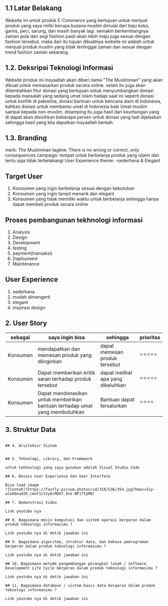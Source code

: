 ## 1.1 Latar Belakang
Website ini untuk produk E-Commerce yang bertujuan untuk menjual produk yang saya miliki berupa busana muslim dimulai dari baju koko, gamis, peci, sarung, dan masih banyak lagi. semakin berkembangnya zaman pula dari segi fashion pasti akan lebih maju juga sesuai dengan fashion tersebut. maka dari itu tujuan dibuatnya website ini adalah untuk menjual produk muslim yang tidak tertinggal zaman dan sesuai dengan trend fashion zaman sekarang.
## 1.2. Deksripsi Teknologi Informasi
Website produk ini insyaallah akan diberi nama "The Muslimman" yang akan dibuat untuk memasarkan produk secara online. selain itu juga akan ditambahkan fitur donasi yang bertujuan untuk menyumbangkan donasi kepada massalah yang sedang umat islam hadapi saat ini seperti donasi untuk konflik di palestina, donasi bantuan untuk bencana alam di Indonesia, bahkan donasi untuk membantu umat di Indonesia baik Umat muslim sampai kepada non-muslim. disamping itu juga hasil dari keuntungan yang di dapat akan disisihkan beberapa persen untuk donasi yang tadi dijelaskan sehingga hasil yang kita dapatkan insyaallah berkah.

## 1.3. Branding
merk: The Muslimman
tagline: There is no wrong or correct, only consequences
campaign: tempat untuk berbelanja produk yang islami dan tentu saja tidak terbelakangi
User Experience theme: 
-sederhana & Elegant

## Target User
1. Konsumen yang ingin berbelanja sesuai dengan kebutuhan
2. Konsumen yang ingin tampil menarik dan elegant
3. Konsumen yang tidak memiliki waktu untuk berbelanja sehingga hanya dapat membeli produk secara online

## Proses pembangunan tekhnologi informasi
1. Analysis
2. Design
3. Development
4. testing
5. payment(transaksi)
6. Deployment
7. Maintenance

## User Experience
1. sederhana
2. mudah dimengerti
3. elegant
4. inspirasi design: 

## 2. User Story

sebagai | saya ingin bisa | sehingga | prioritas
---|---|---|---
Konsumen | mendapatkan dan memesan produk yang diinginkan | dapat memesan produk tersebut | ⭐⭐⭐⭐⭐
Konsumen | Dapat memberikan kritik saran terhadap produk tersebut | dapat melihat apa yang dikeluhkan   | ⭐⭐⭐⭐⭐
Konsumen | Dapat mendonasikan untuk memberikan bantuan terhadap umat yang membutuhkan | Bantuan dapat tersalurkan | ⭐⭐⭐⭐
## 3. Struktur Data


```

## 4. Arsitektur Sistem


## 5. Teknologi, Library, dan Framework

untuk tekhnologi yang saya gunakan adalah Visual Studio Code

## 6. Desain User Experience dan User Interface

Bisa load image 
![Contoh](https://fastly.picsum.photos/id/318/536/354.jpg?hmac=Ixy-wle80nudIR_cmnF1iY2y6rMUH7_9sk-BP1fTpM8)

## 7. Demonstrasi Video

Link youtube nya

## 8. Bagaimana mesin komputasi dan sistem operasi berperan dalam produk teknologi informasimu ?

Link youtube nya di detik jawaban ini

## 9. Bagaimana algoritma, struktur data, dan bahasa pemrograman berperan dalam produk teknologi informasimu ?

Link youtube nya di detik jawaban ini

## 10. Bagaimana metode pengembangan perangkat lunak / Software Development Life Cycle berperan dalam produk teknologi informasimu ?

Link youtube nya di detik jawaban ini

## 11. Bagaimana database / sistem basis data berperan dalam produk teknologi informasimu ?

Link youtube nya di detik jawaban ini
